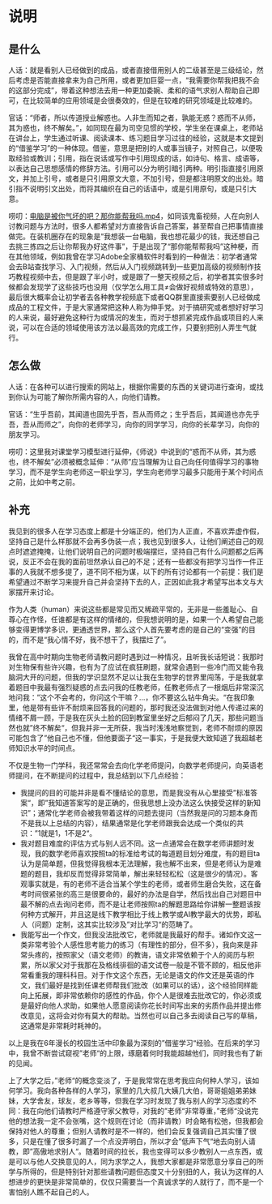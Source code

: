 # 说明

## 是什么

人话：就是看别人已经做到的成品，或者直接借用别人的二级甚至是三级结论，然后考虑是否能直接拿来为自己所用，或者更加巨婴一点，“我需要你帮我把我不会的这部分完成”，带着这种想法去用一种更加委婉、柔和的语气求别人帮助自己即可，在比较简单的应用领域是会很奏效的，但是在较难的研究领域是比较难的。

官话：“师者，所以传道授业解惑也。人非生而知之者，孰能无惑？惑而不从师，其为惑也，终不解矣。”，如同现在最为司空见惯的学校，学生坐在课桌上，老师站在讲台上，学生通过听课、阅读课本、练习题目学习过往的经验，这就是本文提到的“借鉴学习”的一种体现。借鉴，意思是把别的人或事当镜子，对照自己，以便吸取经验或教训；引用，指在说话或写作中引用现成的话，如诗句、格言、成语等，以表达自己思想感情的修辞方法。引用可以分为明引暗引两种。明引指直接引用原文，并加上引号，或者是只引用原文大意，不加引号，但是都注明原文的出处。暗引指不说明引文出处，而将其编织在自己的话语中，或是引用原句，或是只引大意。

唠叨：[电脑是被你气坏的吧？那你能帮我吗.mp4](https://www.bilibili.com/video/BV1N441127c6/?spm_id_from=333.337.search-card.all.click&vd_source=eb5f24bfe098bea8c8c9297b89e1bd81)，如同该鬼畜视频，人在向别人讨教问题与方法时，很多人都希望对方直接告诉自己答案，甚至帮自己把事情直接做完。在装机圈存在的现象是“我想装一台电脑，我也想花最少的钱，我还想自己去挑三拣四之后让你帮我办好这件事”，于是出现了“那你能帮帮我吗”这种梗，而在其他领域，例如我曾在学习Adobe全家桶软件时看到的一种做法：初学者通常会去B站查找学习、入门视频，然后从入门视频跳转到一些更加高级的视频制作技巧教程视频中去，但是跟了半小时，或是跟了一整天视频之后，初学者其实很多时候都会发现学了这些技巧也没用（仅学怎么用工具≠会做好视频或特效的意思），最后很大概率会让初学者去各种教学视频底下或者QQ群里直接索要别人已经做成成品的工程文件，于是大家通常把这种人称为伸手党。对于搞研究或者想好好学习的人来说，最好避免这种行为或情况的发生，而对于想抓紧完成作品或项目的人来说，可以在合适的领域使用该方法以最高效的完成工作，只要别把别人弄生气就行。

## 怎么做

人话：在各种可以进行搜索的网站上，根据你需要的东西的关键词进行查询，或找到你认为可能了解你所需内容的人，向他们请教。

官话：“生乎吾前，其闻道也固先乎吾，吾从而师之；生乎吾后，其闻道也亦先乎吾，吾从而师之”，向你的老师学习，向你的同学学习，向你的长辈学习，向你的朋友学习。

唠叨：这里我对课堂学习模型进行延伸，《师说》中说到的“惑而不从师，其为惑也，终不解矣”必须被概念延伸：“从师”应当理解为让自己向任何值得学习的事物学习，而不是学生向老师这一职业学习，学生向老师学习最多只能用于某个时间点之前，比如中考之前。

## 补充

我见到的很多人在学习态度上都是十分端正的，他们为人正直，不喜欢弄虚作假，坚持自己是什么样那就不会再多伪装一点；我也见到很多人，让他们阐述自己的观点时遮遮掩掩，让他们说明自己的问题时极端摆烂，坚持自己有什么问题都之后再说，反正不会在我的面前坦然承认自己的不足；还有一些都没有把学习当作一件正事的人我就不想多提了，道不同不相为谋，以下的所有讨论都有一个前提：我们是希望通过不断学习来提升自己并会坚持下去的人，正因如此我才希望写出本文与大家摆开来讨论。

作为人类（human）来说这些都是常见而又稀疏平常的，无非是一些羞耻心、自尊心在作怪，任谁都是有这样的情绪的，但我想说明的是，如果一个人希望自己能够变得更博学多识，更通透世界，那么这个人首先要考虑的是自己的“变强”的目的，而不是“我心情不好，我不想干了，我摆烂了”。

我曾在高中时期向生物老师请教问题时遇到过一种情况，且听我长话短说：我那时对生物保有些许兴趣，也有为了应试在疯狂刷题，就常会遇到一些冷门而又能令我脑洞大开的问题，但我的学识显然不足以让我在生物学的世界里闯荡，于是我就拿着题目中我最有强烈疑惑的点去问我的任教老师，任教老师点了一根烟后非常深沉地问我：”这个不会考的，你问这个干嘛？...，你不要这么钻牛角尖。“在我印象里，他是带有些许不耐烦来回答我的问题的，那时我还没法做到对他人传递过来的情绪不屑一顾，于是我在灰头土脸的回到教室里坐好之后郁闷了几天，那些问题当然也就”终不解矣“，但我并非一无所获，我当时浅浅地察觉到，老师不耐烦的原因可能包含了”他自己也不懂，但他要面子“这一事实，于是我便大致知道了我超越老师知识水平的时间点。

不仅是生物一门学科，我还常常会去向化学老师提问，向数学老师提问，向英语老师提问，在不断提问的过程中，我总结到以下几点经验：

- 我提问的目的可能并非是看不懂结论的意思，而是我没有从心里接受”标准答案“，即”我知道答案写的是正确的，但我思想上没办法这么快接受这样的新知识”；通常化学老师会被我带着这样的问题去提问（当然我是问的习题本身而不是我以上总结的内容），结果通常是化学老师跟我会达成一个类似的共识：”1就是1，1不是2“。
- 我对题目难度的评估方式与别人远不同。这一点通常会在数学老师讲题时发现，我的数学老师喜欢按照ta的标准给考试的每道题目划分难度，有的题目ta认为是简单题，但我觉得我根本无法理解，我也解不出来，但是老师认为是难题的题目，我却反而觉得非常简单，解出来轻轻松松（这是很少的情况）。客观事实就是，有的老师不适合当某个学生的老师，或者师生磨合失败，这在备考时间很紧张的高三是很要命的，最好的办法是自学，然后找出自己对题目中最不解的点去询问老师，而不是让老师按照ta的解题思路给你讲解一整题该按何种方式解开，并且这是线下教学相比于线上教学或AI教学最大的优势，即私人（问题）定制，这其实比较涉及”对比学习“的范畴了。
- 我能写出一个作文，但我没法批改它，老师就是我最好的帮手。诸如作文这一类非常考验个人感性思考能力的练习（有理性的部分，但不多），我向来是非常头疼的，按照家父（语文老师）的教诲，语文非常依赖于个人的阅历与积累，所以家父对于我那在及格线徘徊的语文试卷一般是不管不顾的，相反他非常看重我的理科科目。对于作文这个东西，无论是语文的作文还是英语的作文，我们最好是找到任课老师帮我们批改（如果可以的话），这个经验同样能向上拓展，即非常依赖你的感性的作品，你个人是很难去批改它的，你必须或是最好向他人求助，如果他人愿意阅读你花长时间写出来的劣质作品并提出修改意见，这将会对你有莫大的帮助。当然也可以自己多去阅读自己写的草稿，这通常是非常耗时耗神的。

以上是我在6年漫长的校园生活中印象最为深刻的”借鉴学习“经验。在后来的学习中，我曾不断尝试窥视”老师“的上限，琢磨着何时我能超越他们，同时我也有了新的见闻。

上了大学之后，”老师“的概念变淡了，于是我常常在思考我应向何种人学习，该如何学习。我向各种各样的人学习，家里的几大叔几大姨几大伯，哥哥姐姐弟弟妹妹，大学舍友，球友，老乡等等，但我在学习时发现了我与别人的学习态度的不同：我在向他们请教时严格遵守家父教导，对我的”老师“非常尊重，”老师“没说完他的想法我一定不会张嘴，这个规则在讨论（而非请教）时会略有松弛，但我都会保持对他人的尊重；但别人请教时是不一样的，他们会反复强调自己其实懂了很多，只是在懂了很多时漏了一个点没弄明白，所以才会”低声下气“地去向别人请教，即”高傲地求别人“。随着时间的拉长，我也变得可以多少教别人一点东西，或是可以与他人交换意见的人，同为求学之人，我想大家都是非常愿意分享自己的所学与所得的，但是特别针对那些请教问题但态度又十分别扭的人，我认为这样的人想进步的更快是非常简单的，仅仅只需要当一个真诚求学的人就行了，而不是一个害怕别人瞧不起自己的人。